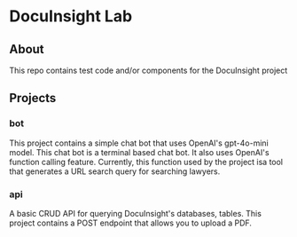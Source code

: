 # DocuInsight Lab

## About

This repo contains test code and/or components for the DocuInsight project

## Projects

### bot

This project contains a simple chat bot that uses OpenAI's gpt-4o-mini model. This chat bot is a terminal based chat bot. It also uses OpenAI's function calling feature. Currently, this function used by the project isa tool that generates a URL search query for searching lawyers.

### api

A basic CRUD API for querying DocuInsight's databases, tables. This project contains a POST endpoint that allows you to upload a PDF.
